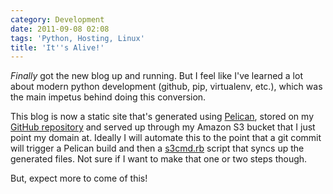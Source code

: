 ```yaml
---
category: Development
date: 2011-09-08 02:08
tags: 'Python, Hosting, Linux'
title: 'It''s Alive!'
---
```


*Finally* got the new blog up and running. But I feel like I've learned
a lot about modern python development (github, pip, virtualenv, etc.),
which was the main impetus behind doing this conversion.

This blog is now a static site that's generated using
[Pelican](http://blog.notmyidea.org/pelican-a-simple-static-blog-generator-in-python.html),
stored on my [GitHub repository](http://github.com/stupergenius) and
served up through my Amazon S3 bucket that I just point my domain at.
Ideally I will automate this to the point that a git commit will trigger
a Pelican build and then a
[s3cmd.rb](http://s3.amazonaws.com/ServEdge_pub/s3sync/README.txt)
script that syncs up the generated files. Not sure if I want to make
that one or two steps though.

But, expect more to come of this!
